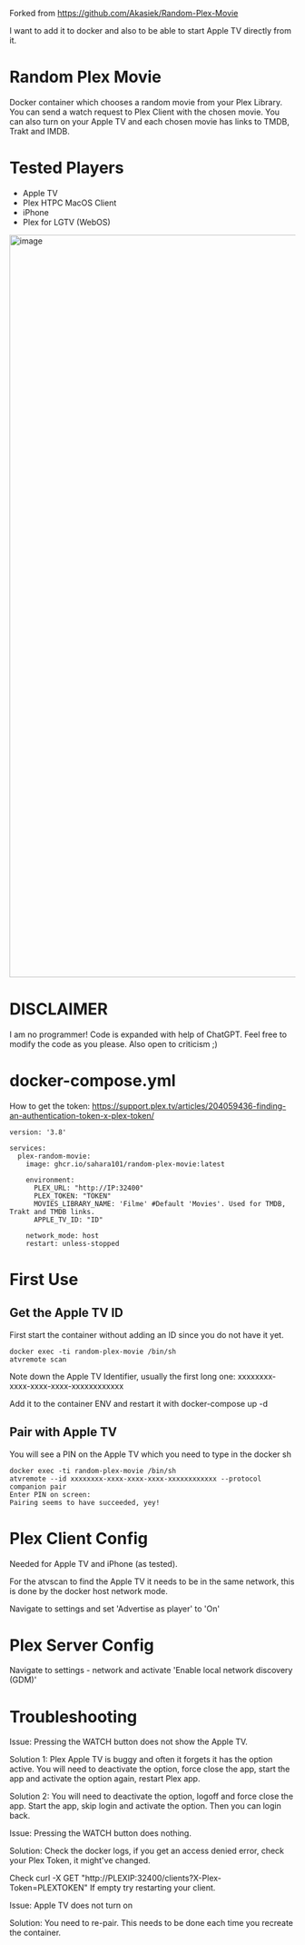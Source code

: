 Forked from https://github.com/Akasiek/Random-Plex-Movie

I want to add it to docker and also to be able to start Apple TV directly from it. 

# Random Plex Movie
Docker container which chooses a random movie from your Plex Library. You can send a watch request to Plex Client with the chosen movie. You can also turn on your Apple TV and each chosen movie has links to TMDB, Trakt and IMDB.

# Tested Players
- Apple TV
- Plex HTPC MacOS Client
- iPhone
- Plex for LGTV (WebOS)

<img width="1307" alt="image" src="https://github.com/sahara101/Random-Plex-Movie/assets/22507692/1288b47e-a0f2-48af-93a9-e41f7a6f1bc8">

# DISCLAIMER
I am no programmer! Code is expanded with help of ChatGPT. Feel free to modify the code as you please. Also open to criticism ;)


# docker-compose.yml
How to get the token: https://support.plex.tv/articles/204059436-finding-an-authentication-token-x-plex-token/

```
version: '3.8'

services:
  plex-random-movie:
    image: ghcr.io/sahara101/random-plex-movie:latest

    environment:
      PLEX_URL: "http://IP:32400"
      PLEX_TOKEN: "TOKEN"
      MOVIES_LIBRARY_NAME: 'Filme' #Default 'Movies'. Used for TMDB, Trakt and TMDB links. 
      APPLE_TV_ID: "ID"
      
    network_mode: host
    restart: unless-stopped
```

# First Use 
## Get the Apple TV ID

First start the container without adding an ID since you do not have it yet.

```
docker exec -ti random-plex-movie /bin/sh
atvremote scan
```
Note down the Apple TV Identifier, usually the first long one: xxxxxxxx-xxxx-xxxx-xxxx-xxxxxxxxxxxx

Add it to the container ENV and restart it with docker-compose up -d

## Pair with Apple TV
You will see a PIN on the Apple TV which you need to type in the docker sh

```
docker exec -ti random-plex-movie /bin/sh
atvremote --id xxxxxxxx-xxxx-xxxx-xxxx-xxxxxxxxxxxx --protocol companion pair
Enter PIN on screen: 
Pairing seems to have succeeded, yey!
```

# Plex Client Config
Needed for Apple TV and iPhone (as tested).

For the atvscan to find the Apple TV it needs to be in the same network, this is done by the docker host network mode.

Navigate to settings and set 'Advertise as player' to 'On'


# Plex Server Config
Navigate to settings - network and activate 'Enable local network discovery (GDM)'


# Troubleshooting
Issue: Pressing the WATCH button does not show the Apple TV.

Solution 1: Plex Apple TV is buggy and often it forgets it has the option active. You will need to deactivate the option, force close the app, start the app and activate the option again, restart Plex app. 

Solution 2: You will need to deactivate the option, logoff and force close the app. Start the app, skip login and activate the option. Then you can login back. 

Issue: Pressing the WATCH button does nothing. 

Solution: Check the docker logs, if you get an access denied error, check your Plex Token, it might've changed.

Check curl -X GET "http://PLEXIP:32400/clients?X-Plex-Token=PLEXTOKEN" If empty try restarting your client. 

Issue: Apple TV does not turn on

Solution: You need to re-pair. This needs to be done each time you recreate the container. 



